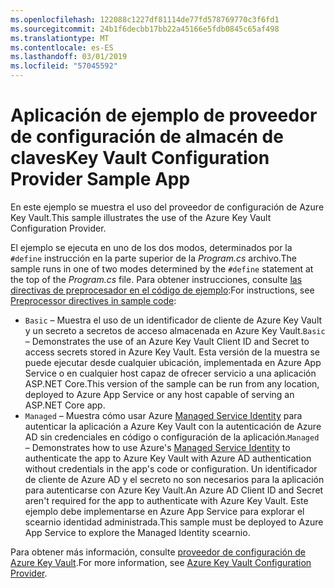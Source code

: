 ```yaml
---
ms.openlocfilehash: 122088c1227df81114de77fd578769770c3f6fd1
ms.sourcegitcommit: 24b1f6decbb17bb22a45166e5fdb0845c65af498
ms.translationtype: MT
ms.contentlocale: es-ES
ms.lasthandoff: 03/01/2019
ms.locfileid: "57045592"
---
```

# <a name="key-vault-configuration-provider-sample-app"></a><span data-ttu-id="c0b82-101">Aplicación de ejemplo de proveedor de configuración de almacén de claves</span><span class="sxs-lookup"><span data-stu-id="c0b82-101">Key Vault Configuration Provider Sample App</span></span>

<span data-ttu-id="c0b82-102">En este ejemplo se muestra el uso del proveedor de configuración de Azure Key Vault.</span><span class="sxs-lookup"><span data-stu-id="c0b82-102">This sample illustrates the use of the Azure Key Vault Configuration Provider.</span></span>

<span data-ttu-id="c0b82-103">El ejemplo se ejecuta en uno de los dos modos, determinados por la `#define` instrucción en la parte superior de la *Program.cs* archivo.</span><span class="sxs-lookup"><span data-stu-id="c0b82-103">The sample runs in one of two modes determined by the `#define` statement at the top of the *Program.cs* file.</span></span> <span data-ttu-id="c0b82-104">Para obtener instrucciones, consulte [las directivas de preprocesador en el código de ejemplo](https://docs.microsoft.com/aspnet/core#preprocessor-directives-in-sample-code):</span><span class="sxs-lookup"><span data-stu-id="c0b82-104">For instructions, see [Preprocessor directives in sample code](https://docs.microsoft.com/aspnet/core#preprocessor-directives-in-sample-code):</span></span>

* <span data-ttu-id="c0b82-105">`Basic` &ndash; Muestra el uso de un identificador de cliente de Azure Key Vault y un secreto a secretos de acceso almacenada en Azure Key Vault.</span><span class="sxs-lookup"><span data-stu-id="c0b82-105">`Basic` &ndash; Demonstrates the use of an Azure Key Vault Client ID and Secret to access secrets stored in Azure Key Vault.</span></span> <span data-ttu-id="c0b82-106">Esta versión de la muestra se puede ejecutar desde cualquier ubicación, implementada en Azure App Service o en cualquier host capaz de ofrecer servicio a una aplicación ASP.NET Core.</span><span class="sxs-lookup"><span data-stu-id="c0b82-106">This version of the sample can be run from any location, deployed to Azure App Service or any host capable of serving an ASP.NET Core app.</span></span>
* <span data-ttu-id="c0b82-107">`Managed` &ndash; Muestra cómo usar Azure [Managed Service Identity](https://docs.microsoft.com/azure/active-directory/managed-identities-azure-resources/overview) para autenticar la aplicación a Azure Key Vault con la autenticación de Azure AD sin credenciales en código o configuración de la aplicación.</span><span class="sxs-lookup"><span data-stu-id="c0b82-107">`Managed` &ndash; Demonstrates how to use Azure's [Managed Service Identity](https://docs.microsoft.com/azure/active-directory/managed-identities-azure-resources/overview) to authenticate the app to Azure Key Vault with Azure AD authentication without credentials in the app's code or configuration.</span></span> <span data-ttu-id="c0b82-108">Un identificador de cliente de Azure AD y el secreto no son necesarios para la aplicación para autenticarse con Azure Key Vault.</span><span class="sxs-lookup"><span data-stu-id="c0b82-108">An Azure AD Client ID and Secret aren't required for the app to authenticate with Azure Key Vault.</span></span> <span data-ttu-id="c0b82-109">Este ejemplo debe implementarse en Azure App Service para explorar el scearnio identidad administrada.</span><span class="sxs-lookup"><span data-stu-id="c0b82-109">This sample must be deployed to Azure App Service to explore the Managed Identity scearnio.</span></span>

<span data-ttu-id="c0b82-110">Para obtener más información, consulte [proveedor de configuración de Azure Key Vault](https://docs.microsoft.com/aspnet/core/security/key-vault-configuration).</span><span class="sxs-lookup"><span data-stu-id="c0b82-110">For more information, see [Azure Key Vault Configuration Provider](https://docs.microsoft.com/aspnet/core/security/key-vault-configuration).</span></span>
